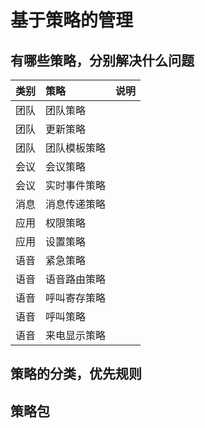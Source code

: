 # 基于策略的管理



## 有哪些策略，分别解决什么问题

| 类别 | 策略 | 说明 |
| :--- | :--- | :--- |
| 团队 | 团队策略 |  |
| 团队 | 更新策略 |  |
| 团队 | 团队模板策略 |  |
| 会议 | 会议策略 |  |
| 会议 | 实时事件策略 |  |
| 消息 | 消息传递策略 |  |
| 应用 | 权限策略 |  |
| 应用 | 设置策略 |  |
| 语音 | 紧急策略 |  |
| 语音 | 语音路由策略 |  |
| 语音 | 呼叫寄存策略 |  |
| 语音 | 呼叫策略 |  |
| 语音 | 来电显示策略 |  |

## 策略的分类，优先规则



## 策略包





